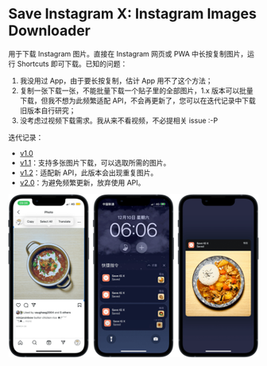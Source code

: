 # Save Instagram X: Instagram Images Downloader

用于下载 Instagram 图片。直接在 Instagram 网页或 PWA 中长按复制图片，运行 Shortcuts 即可下载。已知的问题：

1. 我没用过 App，由于要长按复制，估计 App 用不了这个方法；
2. 复制一张下载一张，不能批量下载一个贴子里的全部图片，1.x 版本可以批量下载，但我不想为此频繁适配 API，不会再更新了，您可以在迭代记录中下载旧版本自行研究；
3. 没考虑过视频下载需求。我从来不看视频，不必提相关 issue \:-P

迭代记录：

- [v1.0](https://www.icloud.com/shortcuts/efa7beb78148464e88b6749dd7a2a9cf)
- [v1.1](https://www.icloud.com/shortcuts/d180fb5cbcf64e1e8f5f81aa24178d74)：支持多张图片下载，可以选取所需的图片。
- [v1.2](https://www.icloud.com/shortcuts/2a5ad06ddde94216951e52992cd431fa)：适配新 API，此版本会出现重复图片。
- [v2.0](https://www.icloud.com/shortcuts/4b9868451b144fd5962c1faac87832b2)：为避免频繁更新，放弃使用 API。

![title](img.png)